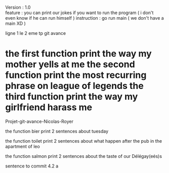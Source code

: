 Version : 1.0  
feature : you can print our jokes if you want to run the program ( i don't even know if he can run himself ) 
instruction : go run main ( we don't have a main XD ) 

ligne 1
le 2 eme tp git avance 


the first function print the way my mother yells at me
the second function print the most recurring phrase on league of legends
the third function print the way my girlfriend harass me
=======
Projet-git-avance-Nicolas-Royer


the function bier print 2 sentences about tuesday 

the function toilet print 2 sentences about what happen after the pub in the apartment of leo

the function salmon print 2 sentences about the taste of our Délégay(eés)s

sentence to commit 4.2 a 

